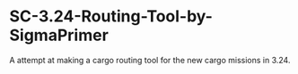 # SC-3.24-Routing-Tool-by-SigmaPrimer
A attempt at making a cargo routing tool for the new cargo missions in 3.24. 

